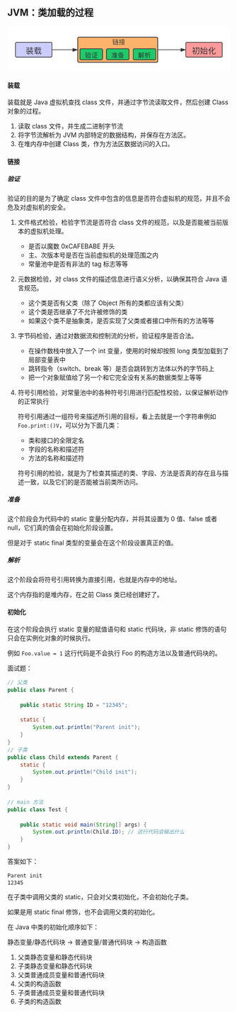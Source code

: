 ## JVM：类加载的过程

![](../resource/image/Cgq2xl6O2nSAXgX1AAAk3WIjy2w291.png)

#### 装载

装载就是 Java 虚拟机查找 class 文件，并通过字节流读取文件，然后创建 Class 对象的过程。

1. 读取 class 文件，并生成二进制字节流
2. 将字节流解析为 JVM 内部特定的数据结构，并保存在方法区。
3. 在堆内存中创建 Class 类，作为方法区数据访问的入口。

#### 链接

##### 验证

验证的目的是为了确定 class 文件中包含的信息是否符合虚拟机的规范，并且不会危及对虚拟机的安全。

1. 文件格式检验，检验字节流是否符合 class 文件的规范，以及是否能被当前版本的虚拟机处理。

   - 是否以魔数 0xCAFEBABE 开头
   - 主、次版本号是否在当前虚拟机的处理范围之内
   - 常量池中是否有非法的 tag 标志等等

2. 元数据检验，对 class 文件的描述信息进行语义分析，以确保其符合 Java 语言规范。

   - 这个类是否有父类（除了 Object 所有的类都应该有父类）
   - 这个类是否继承了不允许被修饰的类
   - 如果这个类不是抽象类，是否实现了父类或者接口中所有的方法等等

3. 字节码检验，通过对数据流和控制流的分析，验证程序是否合法。

   - 在操作数栈中放入了一个 int 变量，使用的时候却按照 long 类型加载到了局部变量表中
   - 跳转指令（switch、break 等）是否会跳转到方法体以外的字节码上
   - 把一个对象赋值给了另一个和它完全没有关系的数据类型上等等

4. 符号引用检验，对常量池中的各种符号引用进行匹配性校验，以保证解析动作的正常执行

   符号引用通过一组符号来描述所引用的目标，看上去就是一个字符串例如 `Foo.print:()V`，可以分为下面几类：

   - 类和接口的全限定名
   - 字段的名称和描述符
   - 方法的名称和描述符

   符号引用的检验，就是为了检查其描述的类、字段、方法是否真的存在且与描述一致，以及它们的是否能被当前类所访问。

##### 准备

这个阶段会为代码中的 static 变量分配内存，并将其设置为 0 值、false 或者 null，它们真的值会在初始化阶段设置。

但是对于 static final 类型的变量会在这个阶段设置真正的值。

##### 解析

这个阶段会将符号引用转换为直接引用，也就是内存中的地址。

这个内存指的是堆内存，在之前 Class 类已经创建好了。

#### 初始化

在这个阶段会执行 static 变量的赋值语句和 static 代码块，非 static 修饰的语句只会在实例化对象的时候执行。

例如 `Foo.value = 1` 这行代码是不会执行 Foo 的构造方法以及普通代码块的。

面试题：

```java
// 父类
public class Parent {

    public static String ID = "12345";

    static {
        System.out.println("Parent init");
    }
}
// 子类
public class Child extends Parent {
    static {
        System.out.println("Child init");
    }
}

// main 方法
public class Test {

    public static void main(String[] args) {
        System.out.println(Child.ID); // 这行代码会输出什么
    }
}
```

答案如下：

```
Parent init
12345
```

在子类中调用父类的 static，只会对父类初始化，不会初始化子类。

如果是用 static final 修饰，也不会调用父类的初始化。

在 Java 中类的初始化顺序如下：

静态变量/静态代码块 -> 普通变量/普通代码块 -> 构造函数

1. 父类静态变量和静态代码块
2. 子类静态变量和静态代码块
3. 父类普通成员变量和普通代码块
4. 父类的构造函数
5. 子类普通成员变量和普通代码块
6. 子类的构造函数



